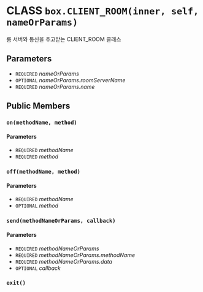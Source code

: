 # CLASS `box.CLIENT_ROOM(inner, self, nameOrParams)`
룸 서버와 통신을 주고받는 CLIENT_ROOM 클래스

## Parameters
* `REQUIRED` *nameOrParams*
* `OPTIONAL` *nameOrParams.roomServerName*
* `REQUIRED` *nameOrParams.name*

## Public Members

### `on(methodName, method)`
#### Parameters
* `REQUIRED` *methodName*
* `REQUIRED` *method*

### `off(methodName, method)`
#### Parameters
* `REQUIRED` *methodName*
* `OPTIONAL` *method*

### `send(methodNameOrParams, callback)`
#### Parameters
* `REQUIRED` *methodNameOrParams*
* `REQUIRED` *methodNameOrParams.methodName*
* `REQUIRED` *methodNameOrParams.data*
* `OPTIONAL` *callback*

### `exit()`
